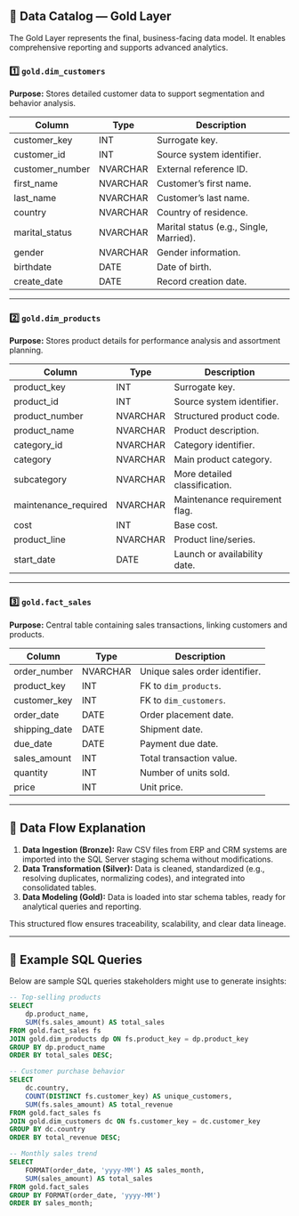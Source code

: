 

## 📄 Data Catalog — Gold Layer

The Gold Layer represents the final, business-facing data model. It enables comprehensive reporting and supports advanced analytics.  

### 1️⃣ `gold.dim_customers`

**Purpose:** Stores detailed customer data to support segmentation and behavior analysis.

| Column          | Type      | Description                                |
|-----------------|-----------|--------------------------------------------|
| customer_key    | INT       | Surrogate key.                             |
| customer_id     | INT       | Source system identifier.                  |
| customer_number | NVARCHAR  | External reference ID.                     |
| first_name      | NVARCHAR  | Customer’s first name.                     |
| last_name       | NVARCHAR  | Customer’s last name.                      |
| country         | NVARCHAR  | Country of residence.                      |
| marital_status  | NVARCHAR  | Marital status (e.g., Single, Married).   |
| gender          | NVARCHAR  | Gender information.                        |
| birthdate       | DATE      | Date of birth.                             |
| create_date     | DATE      | Record creation date.                      |

---

### 2️⃣ `gold.dim_products`

**Purpose:** Stores product details for performance analysis and assortment planning.

| Column              | Type      | Description                                |
|---------------------|-----------|--------------------------------------------|
| product_key         | INT       | Surrogate key.                             |
| product_id          | INT       | Source system identifier.                  |
| product_number      | NVARCHAR  | Structured product code.                   |
| product_name        | NVARCHAR  | Product description.                       |
| category_id         | NVARCHAR  | Category identifier.                       |
| category            | NVARCHAR  | Main product category.                    |
| subcategory         | NVARCHAR  | More detailed classification.             |
| maintenance_required| NVARCHAR  | Maintenance requirement flag.            |
| cost                | INT       | Base cost.                                |
| product_line        | NVARCHAR  | Product line/series.                      |
| start_date          | DATE      | Launch or availability date.              |

---

### 3️⃣ `gold.fact_sales`

**Purpose:** Central table containing sales transactions, linking customers and products.

| Column        | Type      | Description                                |
|---------------|-----------|--------------------------------------------|
| order_number  | NVARCHAR  | Unique sales order identifier.             |
| product_key   | INT       | FK to `dim_products`.                     |
| customer_key  | INT       | FK to `dim_customers`.                    |
| order_date    | DATE      | Order placement date.                      |
| shipping_date | DATE      | Shipment date.                             |
| due_date      | DATE      | Payment due date.                          |
| sales_amount  | INT       | Total transaction value.                   |
| quantity      | INT       | Number of units sold.                      |
| price         | INT       | Unit price.                               |

---

## 🔄 Data Flow Explanation

1. **Data Ingestion (Bronze):** Raw CSV files from ERP and CRM systems are imported into the SQL Server staging schema without modifications.
2. **Data Transformation (Silver):** Data is cleaned, standardized (e.g., resolving duplicates, normalizing codes), and integrated into consolidated tables.
3. **Data Modeling (Gold):** Data is loaded into star schema tables, ready for analytical queries and reporting.

This structured flow ensures traceability, scalability, and clear data lineage.

---

## 💬 Example SQL Queries

Below are sample SQL queries stakeholders might use to generate insights:

```sql
-- Top-selling products
SELECT 
    dp.product_name,
    SUM(fs.sales_amount) AS total_sales
FROM gold.fact_sales fs
JOIN gold.dim_products dp ON fs.product_key = dp.product_key
GROUP BY dp.product_name
ORDER BY total_sales DESC;

-- Customer purchase behavior
SELECT 
    dc.country,
    COUNT(DISTINCT fs.customer_key) AS unique_customers,
    SUM(fs.sales_amount) AS total_revenue
FROM gold.fact_sales fs
JOIN gold.dim_customers dc ON fs.customer_key = dc.customer_key
GROUP BY dc.country
ORDER BY total_revenue DESC;

-- Monthly sales trend
SELECT 
    FORMAT(order_date, 'yyyy-MM') AS sales_month,
    SUM(sales_amount) AS total_sales
FROM gold.fact_sales
GROUP BY FORMAT(order_date, 'yyyy-MM')
ORDER BY sales_month;

